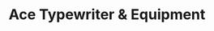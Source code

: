 ---
title: "Ace Typewriter & Equipment"
url: /portland/ace-typewriter-and-equipment/
shop: electronics
---
